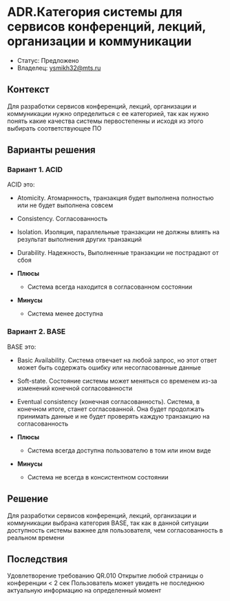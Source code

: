 # ADR.Категория системы для сервисов конференций, лекций, организации и коммуникации

* Статус: Предложено
* Владелец: ysmikh32@mts.ru

## Контекст
Для разработки сервисов конференций, лекций, организации и коммуникации нужно определиться с ее категорией, так как нужно понять какие качества системы первостепенны и исходя из этого выбирать соответствующее ПО

## Варианты решения
<!-- Описание рассмотренных вариантов c их плюсами и минусами -->

### Вариант 1. ACID

ACID это: 
* Atomicity. Атомарнность, транзакция будет выполнена полностью или не будет выполнена совсем
* Consistency. Согласованность
* Isolation. Изоляция, параллельные транзакции не должны влиять на результат выполнения других транзакций
* Durability. Надежность, Выполненные транзакции не пострадают от сбоя

* **Плюсы**
  * Система всегда находится в согласованном состоянии
* **Минусы**
  * Система менее доступна

### Вариант 2. BASE

BASE это:

* Basic Availability. Система отвечает на любой запрос, но этот ответ может быть содержать ошибку или несогласованные данные
* Soft-state. Состояние системы может меняться со временем из-за изменений конечной согласованности
* Eventual consistency (конечная согласованность). Система, в конечном итоге, станет согласованной. Она будет продолжать принимать данные и не будет проверять каждую транзакцию на согласованность

* **Плюсы**
  * Система всегда доступна пользователю в том или ином виде
* **Минусы**
  * Система не всегда в консистентном состоянии

## Решение
Для разработки сервисов конференций, лекций, организации и коммуникации выбрана категория BASE, так как в данной ситуации доступность системы важнее для пользователя, чем согласованность в реальном времени

## Последствия
Удовлетворение требованию QR.010 Открытие любой страницы о конференции < 2 сек
Пользователь может увидеть не последнюю актуальную информацию на определенный момент